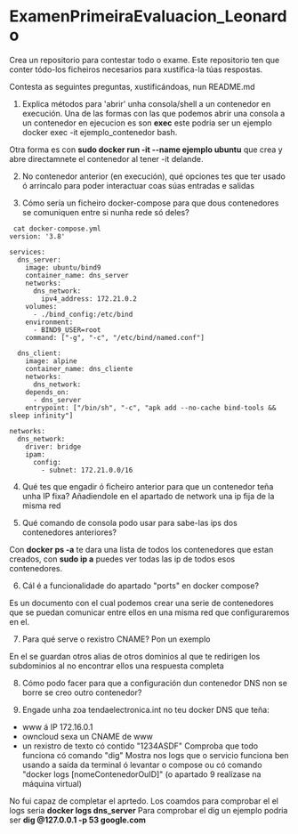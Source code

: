 # ExamenPrimeiraEvaluacion_Leonardo


Crea un repositorio para contestar todo o exame.
Este repositorio ten que conter tódo-los ficheiros necesarios para xustifica-la túas respostas.

Contesta as seguintes preguntas, xustificándoas, nun README.md

1. Explica métodos para 'abrir' unha consola/shell a un contenedor en execución.
Una de las formas con las que podemos abrir una consola a un contenedor en ejecucion es son **exec** este podria ser un ejemplo  docker exec -it ejemplo_contenedor bash.

Otra forma es con **sudo docker run -it  --name ejemplo ubuntu** que crea y abre directamnete el contenedor al tener -it delande.



2. No contenedor anterior (en execución), qué opciones tes que ter usado ó arrincalo para poder interactuar coas súas entradas e salidas


3. Cómo sería un ficheiro docker-compose para que dous contenedores se comuniquen entre si nunha rede só deles?
~~~
 cat docker-compose.yml 
version: '3.8'

services:
  dns_server:
    image: ubuntu/bind9
    container_name: dns_server
    networks:
      dns_network:
        ipv4_address: 172.21.0.2
    volumes:
      - ./bind_config:/etc/bind
    environment:
      - BIND9_USER=root
    command: ["-g", "-c", "/etc/bind/named.conf"]

  dns_client:
    image: alpine
    container_name: dns_cliente
    networks:
      dns_network:
    depends_on:
      - dns_server
    entrypoint: ["/bin/sh", "-c", "apk add --no-cache bind-tools && sleep infinity"]

networks:
  dns_network:
    driver: bridge
    ipam:
      config:
        - subnet: 172.21.0.0/16
~~~

4. Qué tes que engadir ó ficheiro anterior para que un contenedor teña unha IP fixa?
Añadiendole en el apartado de network una ip fija de la misma red


5. Qué comando de consola podo usar para sabe-las ips dos contenedores anteriores?

Con **docker ps -a** te dara una lista de todos los contenedores que estan creados, con  **sudo ip a** puedes ver todas las ip de todos esos contenedores.


6. Cál é a funcionalidade do apartado "ports" en docker compose?

Es un documento con el cual podemos crear una serie de contenedores que se puedan comunicar entre ellos en una misma red que configuraremos en el.


7. Para qué serve o rexistro CNAME? Pon un exemplo

En el se guardan otros alias de otros dominios al que te redirigen los subdominios al no encontrar ellos una respuesta completa


8. Cómo podo facer para que a configuración dun contenedor DNS non se borre se creo outro contenedor?


9. Engade unha zoa tendaelectronica.int no teu docker DNS que teña:
- www á IP 172.16.0.1
- owncloud sexa un CNAME de www
- un rexistro de texto có contido "1234ASDF"
Comproba que todo funciona có comando "dig"
Mostra nos logs que o servicio funciona ben usando a saída da terminal ó levantar o compose ou có comando "docker logs [nomeContenedorOuID]"
(o apartado 9 realízase na máquina virtual)

No fui capaz de completar el aprtedo.
Los coamdos para comprobar el el logs seria **docker logs dns_server**
Para comprobar el dig un ejemplo podria ser **dig @127.0.0.1 -p 53 google.com**
